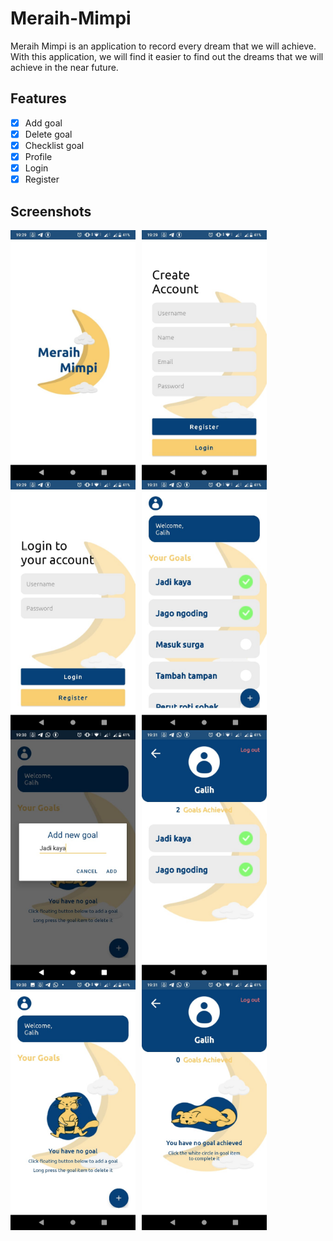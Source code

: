 # Meraih-Mimpi
Meraih Mimpi is an application to record every dream that we will achieve. With this application, we will find it easier to find out the dreams that we will achieve in the near future.

 ## Features
- [x] Add goal
- [x] Delete goal
- [x] Checklist goal
- [x] Profile
- [x] Login
- [x] Register

## Screenshots
<img src="https://github.com/galihif/Meraih-Mimpi/blob/master/splash.jpeg?raw=true"
     alt="Home Screen"
     style="float: left; margin-right: 10px;"
     width="200" />
<img src="https://github.com/galihif/Meraih-Mimpi/blob/master/register.jpeg?raw=true"
     alt="Home Screen"
     style="float: left; margin-right: 10px;"
     width="200" />
<img src="https://github.com/galihif/Meraih-Mimpi/blob/master/login.jpeg?raw=true"
     alt="Home Screen"
     style="float: left; margin-right: 10px;"
     width="200" />
<img src="https://github.com/galihif/Meraih-Mimpi/blob/master/home.jpeg?raw=true"
     alt="Home Screen"
     style="float: left; margin-right: 10px;"
     width="200" />    
<img src="https://github.com/galihif/Meraih-Mimpi/blob/master/add_goal.jpeg?raw=true"
     alt="Home Screen"
     style="float: left; margin-right: 10px;"
     width="200" />
<img src="https://github.com/galihif/Meraih-Mimpi/blob/master/profile.jpeg?raw=true"
     alt="Home Screen"
     style="float: left; margin-right: 10px;"
     width="200" />
<img src="https://github.com/galihif/Meraih-Mimpi/blob/master/empty_home.jpeg?raw=true"
     alt="Home Screen"
     style="float: left; margin-right: 10px;"
     width="200" /> <img src="https://github.com/galihif/Meraih-Mimpi/blob/master/empty_profile.jpeg?raw=true"
     alt="Home Screen"
     style="float: left; margin-right: 10px;"
     width="200" />  

